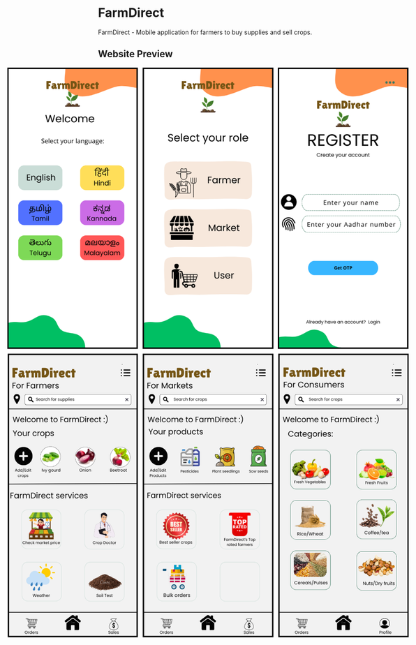 # FarmDirect
FarmDirect - Mobile application for farmers to buy supplies and sell crops.

## Website Preview


<div style="display: flex; flex-direction: column; align-items: center; gap: 10px;">

  <!-- First row -->
  <div style="display: flex; justify-content: center; gap: 10px;">
    <img src="farmimages/farm1.png" alt="Home Page" width="300">
    <img src="farmimages/farm2.png" alt="Page 2" width="300">
    <img src="farmimages/farm3.png" alt="Page 3" width="300">
  </div>

  <!-- Second row -->
  <div style="display: flex; justify-content: center; gap: 10px;">
    <img src="farmimages/farm4.png" alt="Page 4" width="300">
    <img src="farmimages/farm5.png" alt="Page 5" width="300">
    <img src="farmimages/farm6.png" alt="Page 6" width="300">
  </div>

</div>


